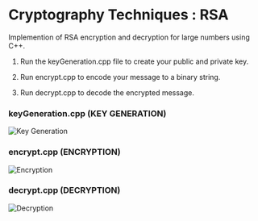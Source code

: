 # Cryptography Techniques : RSA
Implemention of RSA encryption and decryption for large numbers using C++.

1. Run the keyGeneration.cpp file to create your public and private key.

2. Run encrypt.cpp to encode your message to a binary string.

3. Run decrypt.cpp to decode the encrypted message.

<h3>keyGeneration.cpp (KEY GENERATION)</h3>

![Key Generation](/Screenshots/1.png?raw=true "keyGenration.cpp")

<h3>encrypt.cpp (ENCRYPTION)</h3>

![Encryption](/Screenshots/2.png?raw=true "encrypt.cpp")

<h3>decrypt.cpp (DECRYPTION)</h3>

![Decryption](/Screenshots/3.png?raw=true "decrypt.cpp")